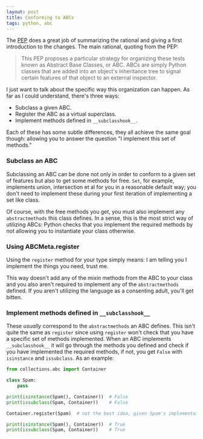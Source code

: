 ```yaml
---
layout: post
title: Conforming to ABCs
tags: python, abc
---
```


The [PEP][AbcPEP] does a great job of summarizing the rational and giving a first introduction to the changes. The main rational, quoting from the PEP:

> This PEP proposes a particular strategy for organizing these tests known as Abstract Base Classes, or ABC. ABCs are simply Python classes that are added into an object's inheritance tree to signal certain features of that object to an external inspector.

I just want to talk about the specific way this organization can happen. As far as I could understand, there's three ways:

 - Subclass a given ABC.
 - Register the ABC as a virtual superclass.
 - Implement methods defined in `__subclasshook__`.

 Each of these has some subtle differences, they all achieve the same goal though: allowing you to answer the question "I implement this set of methods."

### Subclass an ABC

Subclassing an ABC can be done not only in order to conform to a given set of
features but also to get some methods for free. `Set`, for example, implements
union, intersection et al for you in a reasonable default way; you don't need
to implement these during your first iteration of implementing a set like class.

Of course, with the free methods you get, you must also implement any `abstractmethods` this class defines. In a sense, this is the most strict way of utilizing ABCs: Python checks that you implement the required methods by not allowing you to instantiate your class otherwise.

### Using ABCMeta.register

Using the `register` method for your type simply means: I am telling you I
implement the things you need, trust me.

This way doesn't add any of the mixin methods from the ABC to your class and you also aren't required to implement any of the `abstractmethods` defined. If you aren't utilizing the language as a consenting adult, you'll get bitten.

### Implement methods defined in `__subclasshook__`

These *usually* correspond to the `abstractmethods` an ABC defines. This isn't quite the same as `register` since using `register` won't check that you have
a specific set of methods implemented. When an ABC implements `__subclasshook__`
it will go through the methods you defined and check if you have implemented
the required methods, if not, you get `False` with `isinstance` and `issubclass`. As an example:

```python
from collections.abc import Container

class Spam:
    pass

print(isinstance(Spam(), Container))  # False
print(issubclass(Spam, Container))    # False

Container.register(Spam)  # not the best idea, given Spam's implementation

print(isinstance(Spam(), Container))  # True
print(issubclass(Spam, Container))    # True
```





[AbcPEP]: https://www.python.org/dev/peps/pep-3119/
